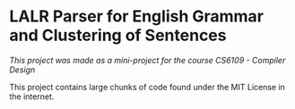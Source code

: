 # LALR Parser for English Grammar and Clustering of Sentences

_This project was made as a mini-project for the course CS6109 - Compiler Design_

This project contains large chunks of code found under the MIT License in the internet.
